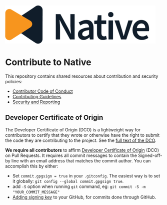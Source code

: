 ![Logo!](assets/logo.png)

# Contribute to Native

This repository contains shared resources about contribution and security policies:

- [Contributor Code of Conduct](CODE_OF_CONDUCT.md)
- [Contributing Guidelines](CONTRIBUTING.md)
- [Security and Reporting](SECURITY.md)

## Developer Certificate of Origin

The Developer Certificate of Origin (DCO) is a lightweight way for contributors to certify that they wrote or otherwise have the right to submit the code they are contributing to the project. See the [full text of the DCO](DCO.txt).

**We require all contributors** to affirm [Developer Certificate of Origin](https://developercertificate.org/) (DCO) on Pull Requests. It requires all commit messages to contain the Signed-off-by line with an email address that matches the commit author. You can accomplish this by either:

- Set `commit.gpgsign = true` in your `.gitconfig`. The easiest way is to set it globally: `git config --global commit.gpgsign true`.
- add `-S` option when running `git` command, eg: `git commit -S -m "YOUR_COMMIT_MESSAGE"`
- [Adding signing key](https://docs.github.com/en/authentication/managing-commit-signature-verification/signing-commits) to your GitHub, for commits done through GitHub.
